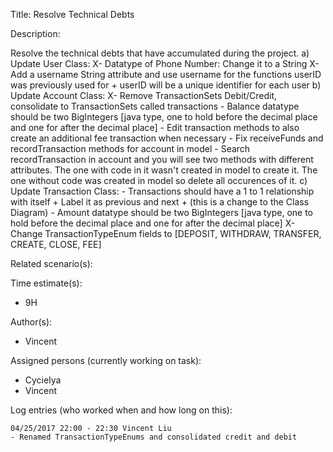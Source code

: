 Title: Resolve Technical Debts

Description:

  Resolve the technical debts that have accumulated during the project.
  a) Update User Class:
	X- Datatype of Phone Number: Change it to a String
	X- Add a username String attribute and use username for the functions
		userID was previously used for
		+ userID will be a unique identifier for each user
  b) Update Account Class:
	X- Remove TransactionSets Debit/Credit, consolidate to TransactionSets
		called transactions
	- Balance datatype should be two BigIntegers [java type, one to hold 
		before the decimal place and one for after the decimal place]
	- Edit transaction methods to also create an additional fee transaction
		when necessary
	- Fix receiveFunds and recordTransaction methods for account in model
		- Search recordTransaction in account and you will see two methods with different attributes. The one with code in it wasn't created in model to create it. The one without code was created in model so delete all occurences of it.
  c) Update Transaction Class:
    - Transactions should have a 1 to 1 relationship with itself
		+ Label it as previous and next
		+ (this is a change to the Class Diagram)
    - Amount datatype should be two BigIntegers [java type, one to hold 
		before the decimal place and one for after the decimal place]
    X- Change TransactionTypeEnum fields to [DEPOSIT, WITHDRAW, TRANSFER,
		CREATE, CLOSE, FEE]
  
Related scenario(s):

  
  
Time estimate(s):

 - 9H

Author(s):

  - Vincent

Assigned persons (currently working on task):

  - Cycielya
  - Vincent

Log entries (who worked when and how long on this):

	04/25/2017 22:00 - 22:30 Vincent Liu
	- Renamed TransactionTypeEnums and consolidated credit and debit